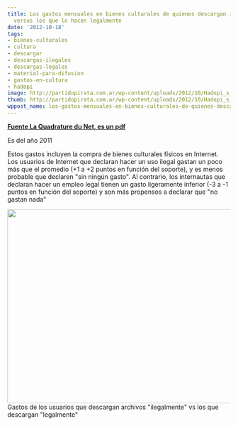```yaml
---
title: Los gastos mensuales en bienes culturales de quienes descargan ilegalmente
  versus los que lo hacen legalmente
date: '2012-10-18'
tags:
- bienes-culturales
- cultura
- descargar
- descargas-ilegales
- descargas-legales
- material-para-difusion
- gastos-en-cultura
- hadopi
image: http://partidopirata.com.ar/wp-content/uploads/2012/10/Hadopi_s_findings_on_Monthly_expenses_for_cultural_goods_2011-page-001.jpg
thumb: http://partidopirata.com.ar/wp-content/uploads/2012/10/Hadopi_s_findings_on_Monthly_expenses_for_cultural_goods_2011-page-001-150x150.jpg
wppost_name: los-gastos-mensuales-en-bienes-culturales-de-quienes-descargan-ilegalmente-versus-los-que-lo-hacen-legalmente
---
```


<strong><a href="http://www.laquadrature.net/files/Hadopi_s_findings_on_Monthly_expenses_for_cultural_goods_2011.pdf" target="_blank">Fuente La Quadrature du Net, es un pdf</a></strong>

Es del año 2011

Estos gastos incluyen la compra de bienes culturales físicos en Internet. Los usuarios de Internet que declaran hacer un uso ilegal gastan un poco más que el promedio (+1 a +2 puntos en función del soporte), y es menos probable que declaren "sin ningún gasto". Al contrario, los internautas que declaran hacer un empleo legal tienen un gasto ligeramente inferior (-3 a -1 puntos en función del soporte) y son más propensos a declarar que "no gastan nada"

<a href="http://partidopirata.com.ar/wp-content/uploads/2012/10/Hadopi_s_findings_on_Monthly_expenses_for_cultural_goods_2011-page-001.jpg"><img class="size-large wp-image-6927" title="Hadopi_s_findings_on_Monthly_expenses_for_cultural_goods_2011-page-001" src="http://partidopirata.com.ar/wp-content/uploads/2012/10/Hadopi_s_findings_on_Monthly_expenses_for_cultural_goods_2011-page-001-1024x723.jpg" alt="" width="620" height="437" /></a> Gastos de los usuarios que descargan archivos "ilegalmente" vs los que descargan "legalmente"

